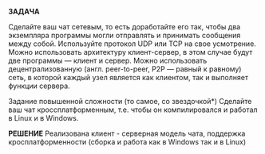 **ЗАДАЧА**

Сделайте ваш чат сетевым, то есть доработайте его так, чтобы два экземпляра программы могли отправлять и принимать сообщения между собой.
Используйте протокол UDP или TCP на свое усмотрение.
Можно использовать архитектуру клиент-сервер, в этом случае будут две программы — клиент и сервер.
Можно использовать децентрализованную (англ. peer-to-peer, P2P — равный к равному) сеть, в которой каждый узел является как клиентом, так и выполняет функции сервера.

Задание повышенной сложности (то самое, со звездочкой*)
Сделайте ваш чат кроссплатформенным, т.е. чтобы он компилировался и работал в Linux и в Windows.

**РЕШЕНИЕ**
Реализована клиент - серверная модель чата, поддержка кросплатформенности (сборка и работа как в Windows так и в Linux)
